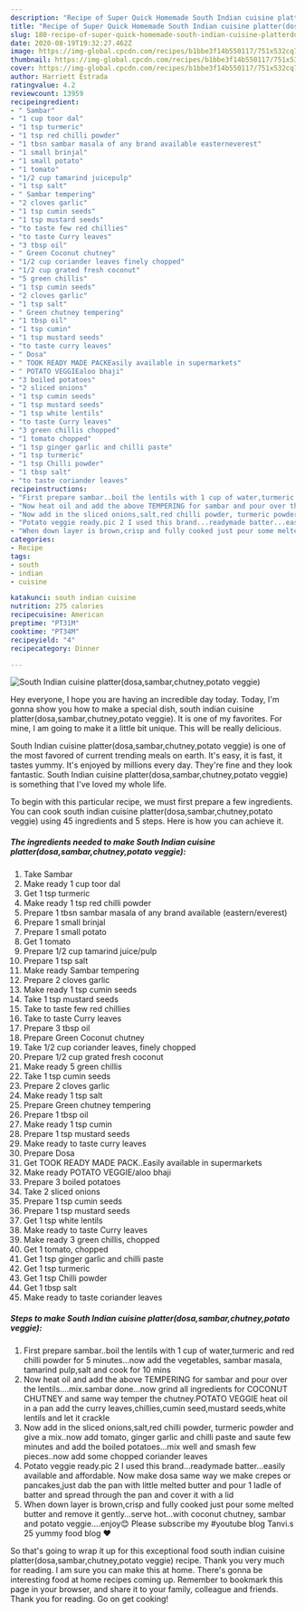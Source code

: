```yaml
---
description: "Recipe of Super Quick Homemade South Indian cuisine platter(dosa,sambar,chutney,potato veggie)"
title: "Recipe of Super Quick Homemade South Indian cuisine platter(dosa,sambar,chutney,potato veggie)"
slug: 180-recipe-of-super-quick-homemade-south-indian-cuisine-platterdosa-sambar-chutney-potato-veggie
date: 2020-08-19T19:32:27.462Z
image: https://img-global.cpcdn.com/recipes/b1bbe3f14b550117/751x532cq70/south-indian-cuisine-platterdosasambarchutneypotato-veggie-recipe-main-photo.jpg
thumbnail: https://img-global.cpcdn.com/recipes/b1bbe3f14b550117/751x532cq70/south-indian-cuisine-platterdosasambarchutneypotato-veggie-recipe-main-photo.jpg
cover: https://img-global.cpcdn.com/recipes/b1bbe3f14b550117/751x532cq70/south-indian-cuisine-platterdosasambarchutneypotato-veggie-recipe-main-photo.jpg
author: Harriett Estrada
ratingvalue: 4.2
reviewcount: 13959
recipeingredient:
- " Sambar"
- "1 cup toor dal"
- "1 tsp turmeric"
- "1 tsp red chilli powder"
- "1 tbsn sambar masala of any brand available easterneverest"
- "1 small brinjal"
- "1 small potato"
- "1 tomato"
- "1/2 cup tamarind juicepulp"
- "1 tsp salt"
- " Sambar tempering"
- "2 cloves garlic"
- "1 tsp cumin seeds"
- "1 tsp mustard seeds"
- "to taste few red chillies"
- "to taste Curry leaves"
- "3 tbsp oil"
- " Green Coconut chutney"
- "1/2 cup coriander leaves finely chopped"
- "1/2 cup grated fresh coconut"
- "5 green chillis"
- "1 tsp cumin seeds"
- "2 cloves garlic"
- "1 tsp salt"
- " Green chutney tempering"
- "1 tbsp oil"
- "1 tsp cumin"
- "1 tsp mustard seeds"
- "to taste curry leaves"
- " Dosa"
- " TOOK READY MADE PACKEasily available in supermarkets"
- " POTATO VEGGIEaloo bhaji"
- "3 boiled potatoes"
- "2 sliced onions"
- "1 tsp cumin seeds"
- "1 tsp mustard seeds"
- "1 tsp white lentils"
- "to taste Curry leaves"
- "3 green chillis chopped"
- "1 tomato chopped"
- "1 tsp ginger garlic and chilli paste"
- "1 tsp turmeric"
- "1 tsp Chilli powder"
- "1 tbsp salt"
- "to taste coriander leaves"
recipeinstructions:
- "First prepare sambar..boil the lentils with 1 cup of water,turmeric and red chilli powder for 5 minutes...now add the vegetables, sambar masala, tamarind pulp,salt and cook for 10 mins"
- "Now heat oil and add the above TEMPERING for sambar and pour over the lentils....mix.sambar done...now grind all ingredients for COCONUT CHUTNEY and same way temper the chutney.POTATO VEGGIE heat oil in a pan add the curry leaves,chillies,cumin seed,mustard seeds,white lentils and let it crackle"
- "Now add in the sliced onions,salt,red chilli powder, turmeric powder and give a mix..now add tomato, ginger garlic and chilli paste and saute few minutes and add the boiled potatoes...mix well and smash few pieces..now add some chopped coriander leaves"
- "Potato veggie ready.pic 2 I used this brand...readymade batter...easily available and affordable. Now make dosa same way we make crepes or pancakes,just dab the pan with little melted butter and pour 1 ladle of batter and spread through the pan and cover it with a lid"
- "When down layer is brown,crisp and fully cooked just pour some melted butter and remove it gently...serve hot...with coconut chutney, sambar and potato veggie....enjoy😊 Please subscribe my #youtube blog Tanvi.s 25 yummy food blog ❤"
categories:
- Recipe
tags:
- south
- indian
- cuisine

katakunci: south indian cuisine 
nutrition: 275 calories
recipecuisine: American
preptime: "PT31M"
cooktime: "PT34M"
recipeyield: "4"
recipecategory: Dinner

---
```



![South Indian cuisine platter(dosa,sambar,chutney,potato veggie)](https://img-global.cpcdn.com/recipes/b1bbe3f14b550117/751x532cq70/south-indian-cuisine-platterdosasambarchutneypotato-veggie-recipe-main-photo.jpg)

Hey everyone, I hope you are having an incredible day today. Today, I'm gonna show you how to make a special dish, south indian cuisine platter(dosa,sambar,chutney,potato veggie). It is one of my favorites. For mine, I am going to make it a little bit unique. This will be really delicious.

South Indian cuisine platter(dosa,sambar,chutney,potato veggie) is one of the most favored of current trending meals on earth. It's easy, it is fast, it tastes yummy. It's enjoyed by millions every day. They're fine and they look fantastic. South Indian cuisine platter(dosa,sambar,chutney,potato veggie) is something that I've loved my whole life.




To begin with this particular recipe, we must first prepare a few ingredients. You can cook south indian cuisine platter(dosa,sambar,chutney,potato veggie) using 45 ingredients and 5 steps. Here is how you can achieve it.

<!--inarticleads1-->

##### The ingredients needed to make South Indian cuisine platter(dosa,sambar,chutney,potato veggie):

1. Take  Sambar
1. Make ready 1 cup toor dal
1. Get 1 tsp turmeric
1. Make ready 1 tsp red chilli powder
1. Prepare 1 tbsn sambar masala of any brand available (eastern/everest)
1. Prepare 1 small brinjal
1. Prepare 1 small potato
1. Get 1 tomato
1. Prepare 1/2 cup tamarind juice/pulp
1. Prepare 1 tsp salt
1. Make ready  Sambar tempering
1. Prepare 2 cloves garlic
1. Make ready 1 tsp cumin seeds
1. Take 1 tsp mustard seeds
1. Take to taste few red chillies
1. Take to taste Curry leaves
1. Prepare 3 tbsp oil
1. Prepare  Green Coconut chutney
1. Take 1/2 cup coriander leaves, finely chopped
1. Prepare 1/2 cup grated fresh coconut
1. Make ready 5 green chillis
1. Take 1 tsp cumin seeds
1. Prepare 2 cloves garlic
1. Make ready 1 tsp salt
1. Prepare  Green chutney tempering
1. Prepare 1 tbsp oil
1. Make ready 1 tsp cumin
1. Prepare 1 tsp mustard seeds
1. Make ready to taste curry leaves
1. Prepare  Dosa
1. Get  TOOK READY MADE PACK..Easily available in supermarkets
1. Make ready  POTATO VEGGIE/aloo bhaji
1. Prepare 3 boiled potatoes
1. Take 2 sliced onions
1. Prepare 1 tsp cumin seeds
1. Prepare 1 tsp mustard seeds
1. Get 1 tsp white lentils
1. Make ready to taste Curry leaves
1. Make ready 3 green chillis, chopped
1. Get 1 tomato, chopped
1. Get 1 tsp ginger garlic and chilli paste
1. Get 1 tsp turmeric
1. Get 1 tsp Chilli powder
1. Get 1 tbsp salt
1. Make ready to taste coriander leaves




<!--inarticleads2-->

##### Steps to make South Indian cuisine platter(dosa,sambar,chutney,potato veggie):

1. First prepare sambar..boil the lentils with 1 cup of water,turmeric and red chilli powder for 5 minutes...now add the vegetables, sambar masala, tamarind pulp,salt and cook for 10 mins
1. Now heat oil and add the above TEMPERING for sambar and pour over the lentils....mix.sambar done...now grind all ingredients for COCONUT CHUTNEY and same way temper the chutney.POTATO VEGGIE heat oil in a pan add the curry leaves,chillies,cumin seed,mustard seeds,white lentils and let it crackle
1. Now add in the sliced onions,salt,red chilli powder, turmeric powder and give a mix..now add tomato, ginger garlic and chilli paste and saute few minutes and add the boiled potatoes...mix well and smash few pieces..now add some chopped coriander leaves
1. Potato veggie ready.pic 2 I used this brand...readymade batter...easily available and affordable. Now make dosa same way we make crepes or pancakes,just dab the pan with little melted butter and pour 1 ladle of batter and spread through the pan and cover it with a lid
1. When down layer is brown,crisp and fully cooked just pour some melted butter and remove it gently...serve hot...with coconut chutney, sambar and potato veggie....enjoy😊 Please subscribe my #youtube blog Tanvi.s 25 yummy food blog ❤




So that's going to wrap it up for this exceptional food south indian cuisine platter(dosa,sambar,chutney,potato veggie) recipe. Thank you very much for reading. I am sure you can make this at home. There's gonna be interesting food at home recipes coming up. Remember to bookmark this page in your browser, and share it to your family, colleague and friends. Thank you for reading. Go on get cooking!
